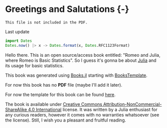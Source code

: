 # Greetings and Salutations {-}

```{=comment}
This file is not included in the PDF.
```

Last update

```jl
import Dates
Dates.now() |> x -> Dates.format(x, Dates.RFC1123Format)
```

Hello there. This is an open source/access book entitled: "Romeo and Julia, where Romeo is Basic Statistics".
So I guess it's gonna be about [Julia](https://julialang.org/) and its usage for basic statistics.

This book was generated using [Books.jl](https://github.com/JuliaBooks/Books.jl) starting with [BooksTemplate](https://github.com/JuliaBooks/BookTemplate).

For now this book has no **PDF** file (maybe I'll add it later).

For now the template for this book can be found [here](https://github.com/b-lukaszuk/julia_luzne_zadanka/tree/main/experiment1).

The book is available under [Creative Commons Attribution-NonCommercial-ShareAlike 4.0 International](http://creativecommons.org/licenses/by-nc-sa/4.0/) license. It was written by a Julia enthusiast for any curious readers, however it comes with no warranties whatsoever (see the license). Still, I wish you a pleasant and fruitful reading.
